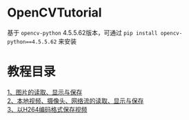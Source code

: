 # OpenCVTutorial

基于 `opencv-python` 4.5.5.62版本，可通过 `pip install opencv-python==4.5.5.62` 来安装

# 教程目录

[1、图片的读取、显示与保存](1_图片读取显示与保存)    
[2、本地视频、摄像头、网络流的读取、显示与保存](2_本地视频摄像头网络流读取显示与保存)    
[3、以H264编码格式保存视频](3_以H264编码格式保存视频)